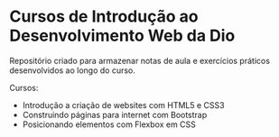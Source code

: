 # Cursos de Introdução ao Desenvolvimento Web da Dio

Repositório criado para armazenar notas de aula e exercícios práticos desenvolvidos ao longo do curso.

Cursos:
 - Introdução a criação de websites com HTML5 e CSS3
 - Construindo páginas para internet com Bootstrap
 - Posicionando elementos com Flexbox em CSS


